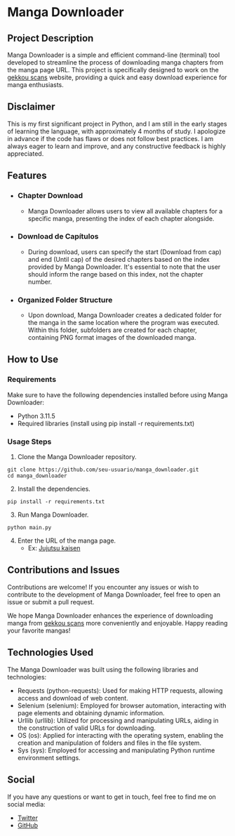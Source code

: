 # Manga Downloader

## Project Description

Manga Downloader is a simple and efficient command-line (terminal) tool developed to streamline the process of downloading manga chapters from the manga page URL. This project is specifically designed to work on the [gekkou scans](https://gekkou.site/) website, providing a quick and easy download experience for manga enthusiasts.

## Disclaimer

  This is my first significant project in Python, and I am still in the early stages of learning the language, with approximately 4 months of study. I apologize in advance if the code has flaws or does not follow best practices. I am always eager to learn and improve, and any constructive feedback is highly appreciated.

## Features

- ### Chapter Download
  - Manga Downloader allows users to view all available chapters for a specific manga, presenting the index of each chapter alongside.

- ### Download de Capítulos

  - During download, users can specify the start (Download from cap) and end (Until cap) of the desired chapters based on the index provided by Manga Downloader. It's essential to note that the user should inform the range based on this index, not the chapter number.

- ### Organized Folder Structure

  - Upon download, Manga Downloader creates a dedicated folder for the manga in the same location where the program was executed. Within this folder, subfolders are created for each chapter, containing PNG format images of the downloaded manga.

## How to Use

### Requirements

  Make sure to have the following dependencies installed before using Manga Downloader:

 - Python 3.11.5
 - Required libraries (install using pip install -r requirements.txt)

### Usage Steps

1. Clone the Manga Downloader repository.
  ````
  git clone https://github.com/seu-usuario/manga_downloader.git
  cd manga_downloader
  ````
2. Install the dependencies.
  ````
  pip install -r requirements.txt
  ````
3. Run Manga Downloader.
  ````
  python main.py
  ````
4. Enter the URL of the manga page.
   - Ex: [Jujutsu kaisen](https://gekkou.site/manga/83150c8e-4f7b-4d4e-bd38-f333bfdabb45/)

## Contributions and Issues

Contributions are welcome! If you encounter any issues or wish to contribute to the development of Manga Downloader, feel free to open an issue or submit a pull request.

We hope Manga Downloader enhances the experience of downloading manga from [gekkou scans](https://gekkou.site/) more conveniently and enjoyable. Happy reading your favorite mangas!

## Technologies Used

The Manga Downloader was built using the following libraries and technologies:
  - Requests (python-requests): Used for making HTTP requests, allowing access and download of web content.
  - Selenium (selenium): Employed for browser automation, interacting with page elements and obtaining dynamic information.
  - Urllib (urllib): Utilized for processing and manipulating URLs, aiding in the construction of valid URLs for downloading.
  - OS (os): Applied for interacting with the operating system, enabling the creation and manipulation of folders and files in the file system.
  - Sys (sys): Employed for accessing and manipulating Python runtime environment settings.

## Social

If you have any questions or want to get in touch, feel free to find me on social media:

- [Twitter](https://twitter.com/xhayatsy)
- [GitHub](https://github.com/PedroNeto22)


